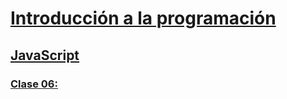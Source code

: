 # [Introducción a la programación](../../introduccion_programacion)

## [JavaScript](../javascript)

### [Clase 06: ](./clase_06.md)
